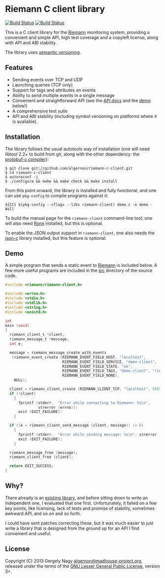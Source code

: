 Riemann C client library
========================

[![Build Status](https://travis-ci.org/algernon/riemann-c-client.png?branch=master)](https://travis-ci.org/algernon/riemann-c-client)
[![Build Status](https://drone.io/github.com/algernon/riemann-c-client/status.png)](https://drone.io/github.com/algernon/riemann-c-client/latest)

This is a C client library for the [Riemann][riemann] monitoring
system, providing a convenient and simple API, high test coverage and
a copyleft license, along with API and ABI stability.

 [riemann]: http://riemann.io/

The library uses [semantic versioning][semver].

 [semver]: http://semver.org/

Features
--------

 * Sending events over TCP and UDP
 * Launching queries (TCP only)
 * Support for tags and attributes on events
 * Ability to send multiple events in a single message
 * Convenient and straightforward API (see the [API docs][api-docs]
   and the [demo](#demo) below!)
 * A comprehensive test suite
 * API and ABI stability (including symbol versioning on platforms
   where it is available).

 [api-docs]: https://github.com/algernon/riemann-c-client/blob/master/docs/API.md

Installation
------------

The library follows the usual autotools way of installation (one will
need libtool 2.2+ to build from git, along with the other
dependency: the [protobuf-c compiler][protoc]):

 [protoc]: http://protobuf-c.googlecode.com

    $ git clone git://github.com/algernon/riemann-c-client.git
    $ cd riemann-c-client
    $ autoreconf -i
    $ ./configure && make && make check && make install

From this point onward, the library is installed and fully functional,
and one can use `pkg-config` to compile programs against it:

    ${CC} $(pkg-config --cflags --libs riemann-client) demo.c -o demo -Wall

To build the manual page for the `riemann-client` command-line tool,
one will also need [Ronn](https://github.com/rtomayko/ronn) installed,
but this is optional.

To enable the JSON output support in `riemann-client`, one also needs
the [json-c][json-c] library installed, but this feature is optional.

 [json-c]: https://github.com/json-c/json-c/wiki

Demo
----

A simple program that sends a static event to [Riemann][riemann] is
included below. A few more useful programs are included in the
[src][src] directory of the source code.

 [src]: https://github.com/algernon/riemann-c-client/tree/master/src

```c
#include <riemann/riemann-client.h>

#include <errno.h>
#include <stdio.h>
#include <stdlib.h>
#include <string.h>
#include <unistd.h>

int
main (void)
{
  riemann_client_t *client;
  riemann_message_t *message;
  int e;

  message = riemann_message_create_with_events
   (riemann_event_create (RIEMANN_EVENT_FIELD_HOST, "localhost",
                          RIEMANN_EVENT_FIELD_SERVICE, "demo-client",
                          RIEMANN_EVENT_FIELD_STATE, "ok",
                          RIEMANN_EVENT_FIELD_TAGS, "demo-client", "riemann-c-client", NULL,
                          RIEMANN_EVENT_FIELD_NONE),
    NULL);

  client = riemann_client_create (RIEMANN_CLIENT_TCP, "localhost", 5555);
  if (!client)
    {
      fprintf (stderr,  "Error while connecting to Riemann: %s\n",
               strerror (errno));
      exit (EXIT_FAILURE);
    }

  if ((e = riemann_client_send_message (client, message)) != 0)
    {
      fprintf (stderr,  "Error while sending message: %s\n", strerror (-e));
      exit (EXIT_FAILURE);
    }

  riemann_message_free (message);
  riemann_client_free (client);

  return EXIT_SUCCESS;
}
```

Why?
----

There already is an [existing library][gkos-riemann], and before
sitting down to write an independent one, I evaluated that one first.
Unfortunately, it failed on a few key points, like licensing, lack of
tests and promise of stability, sometimes awkward API, and so on and
so forth.

 [gkos-riemann]: https://github.com/gkos/riemann-c-client

I could have sent patches correcting these, but it was much easier to
just write a library that is designed from the ground up for an API I
find convenient and useful.

License
-------

Copyright (C) 2013 Gergely Nagy <algernon@madhouse-project.org>,
released under the terms of the
[GNU Lesser General Public License][lgpl], version 3+.

 [lgpl]: http://www.gnu.org/licenses/lgpl.html
